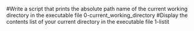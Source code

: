 #Write a script that prints the absolute path name of the current working directory in the executable file 0-current_working_directory
#Display the contents list of your current directory in the executable file 1-listit
